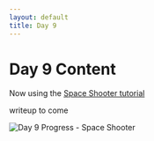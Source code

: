 ```yaml
---
layout: default
title: Day 9
---
```


# Day 9 Content

Now using the [Space Shooter tutorial](https://unity3d.com/learn/tutorials/s/space-shooter-tutorial)

writeup to come

![Day 9 Progress - Space Shooter](/30days-unity2d/images/Day9_1.gif)